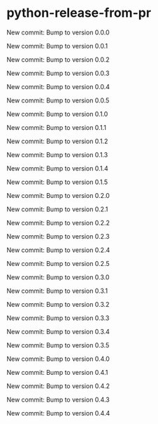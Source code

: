 # python-release-from-pr


New commit: Bump to version 0.0.0


New commit: Bump to version 0.0.1


New commit: Bump to version 0.0.2


New commit: Bump to version 0.0.3


New commit: Bump to version 0.0.4


New commit: Bump to version 0.0.5


New commit: Bump to version 0.1.0


New commit: Bump to version 0.1.1


New commit: Bump to version 0.1.2


New commit: Bump to version 0.1.3


New commit: Bump to version 0.1.4


New commit: Bump to version 0.1.5


New commit: Bump to version 0.2.0


New commit: Bump to version 0.2.1


New commit: Bump to version 0.2.2


New commit: Bump to version 0.2.3


New commit: Bump to version 0.2.4


New commit: Bump to version 0.2.5


New commit: Bump to version 0.3.0


New commit: Bump to version 0.3.1


New commit: Bump to version 0.3.2


New commit: Bump to version 0.3.3


New commit: Bump to version 0.3.4


New commit: Bump to version 0.3.5


New commit: Bump to version 0.4.0


New commit: Bump to version 0.4.1


New commit: Bump to version 0.4.2


New commit: Bump to version 0.4.3


New commit: Bump to version 0.4.4
